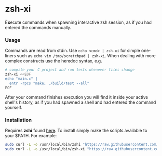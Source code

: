 # zsh-xi

E**x**ecute commands when spawning **i**nteractive zsh session, as if you had entered the commands manually.

### Usage

Commands are read from stdin. Use `echo <cmd> | zsh-xi` for simple one-liners
such as `echo vim /tmp/scratchpad | zsh-xi`. When dealing with more complex
constructs use the heredoc syntax, e.g.

```sh
# compile your C project and run tests whenever files change
zsh-xi <<EOF
echo "main.c" |
  entr -rpcs "make; ./build/test --all"
EOF
```

After your command finishes execution you will find it inside your active shell's history, as if you had spawned a shell and had entered the command yourself.

### Installation

Requires **zshi** found [here](https://github.com/romkatv/zshi). To install simply make the scripts available to your \$PATH. For example:

```sh
sudo curl -L -o /usr/local/bin/zshi "https://raw.githubusercontent.com/romkatv/zshi/master/zshi"
sudo curl -L -o /usr/local/bin/zsh-xi "https://raw.githubusercontent.com/slavistan/zsh-xi/master/zsh-xi"
```
